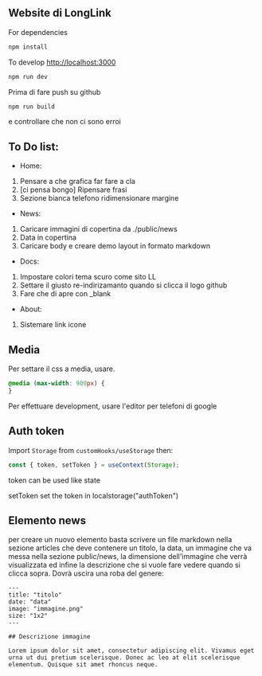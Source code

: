 ## Website di LongLink

For dependencies

```bash
npm install
```

To develop [http://localhost:3000](http://localhost:3000)

```bash
npm run dev
```

Prima di fare push su github

```bash
npm run build
```

e controllare che non ci sono erroi

## To Do list:

- Home:

1. Pensare a che grafica far fare a cla
2. [ci pensa bongo] Ripensare frasi
3. Sezione bianca telefono ridimensionare margine

- News:

1. Caricare immagini di copertina da ./public/news
2. Data in copertina
3. Caricare body e creare demo layout in formato markdown

- Docs:

1. Impostare colori tema scuro come sito LL
2. Settare il giusto re-indirizamanto quando si clicca il logo github
3. Fare che di apre con \_blank

- About:

1. Sistemare link icone

## Media

Per settare il css a media, usare.

```css
@media (max-width: 900px) {
}
```

Per effettuare development, usare l'editor per telefoni di google

## Auth token

Import `Storage` from `customHooks/useStorage` then:

```js
const { token, setToken } = useContext(Storage);
```

token can be used like state

setToken set the token in localstorage("authToken")

## Elemento news

per creare un nuovo elemento basta scrivere un file markdown nella sezione articles
che deve contenere un titolo, la data, un immagine che va messa nella sezione public/news, la dimensione dell'immagine che verrà visualizzata ed infine la descrizione che si vuole fare vedere quando si clicca sopra.
Dovrà uscira una roba del genere:
```mdx
---
title: "titolo"
date: "data"
image: "immagine.png"
size: "1x2" 
---

## Descrizione immagine

Lorem ipsum dolor sit amet, consectetur adipiscing elit. Vivamus eget urna ut dui pretium scelerisque. Donec ac leo at elit scelerisque elementum. Quisque sit amet rhoncus neque.

```
